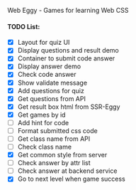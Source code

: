 Web Eggy - Games for learning Web CSS


#### TODO List:
- [x] Layout for quiz UI
- [x] Display questions and result demo
- [x] Container to submit code answer
- [x] Display answer demo
- [x] Check code answer
- [x] Show validate message
- [x] Add questions for quiz
- [x] Get questions from API
- [x] Get result box html from SSR-Eggy
- [x] Get games by id
- [ ] Add hint for code
- [ ] Format submitted css code
- [ ] Get class name from API 
- [ ] Check class name 
- [x] Get common style from server
- [ ] Check answer by attr list  
- [ ] Check answer at backend service
- [x] Go to next level when game success
